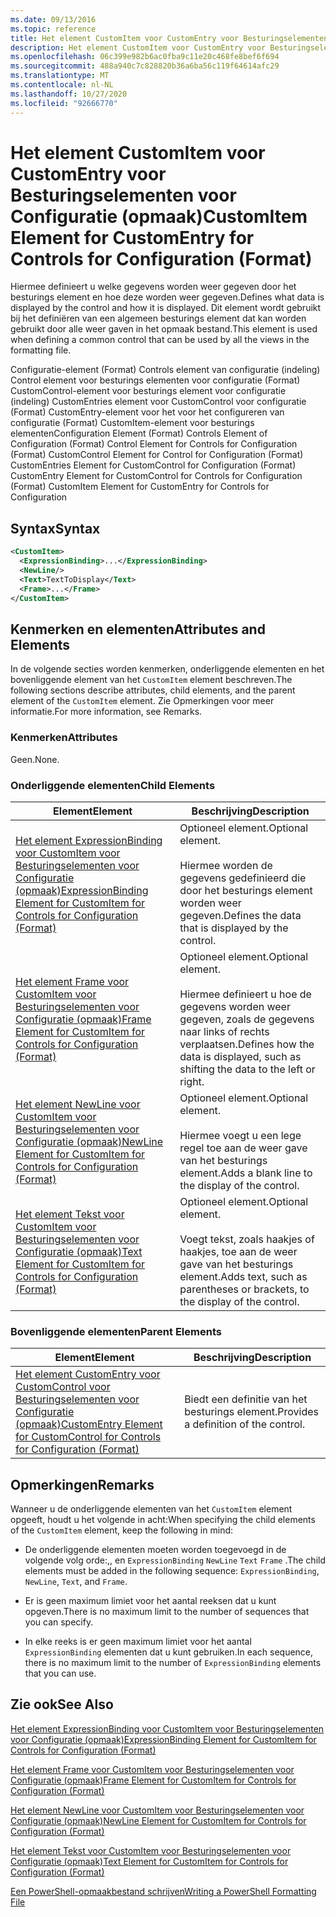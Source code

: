```yaml
---
ms.date: 09/13/2016
ms.topic: reference
title: Het element CustomItem voor CustomEntry voor Besturingselementen voor Configuratie (opmaak)
description: Het element CustomItem voor CustomEntry voor Besturingselementen voor Configuratie (opmaak)
ms.openlocfilehash: 06c399e982b6ac0fba9c11e20c468fe8bef6f694
ms.sourcegitcommit: 488a940c7c828820b36a6ba56c119f64614afc29
ms.translationtype: MT
ms.contentlocale: nl-NL
ms.lasthandoff: 10/27/2020
ms.locfileid: "92666770"
---
```

# <a name="customitem-element-for-customentry-for-controls-for-configuration-format"></a><span data-ttu-id="522a5-103">Het element CustomItem voor CustomEntry voor Besturingselementen voor Configuratie (opmaak)</span><span class="sxs-lookup"><span data-stu-id="522a5-103">CustomItem Element for CustomEntry for Controls for Configuration (Format)</span></span>

<span data-ttu-id="522a5-104">Hiermee definieert u welke gegevens worden weer gegeven door het besturings element en hoe deze worden weer gegeven.</span><span class="sxs-lookup"><span data-stu-id="522a5-104">Defines what data is displayed by the control and how it is displayed.</span></span> <span data-ttu-id="522a5-105">Dit element wordt gebruikt bij het definiëren van een algemeen besturings element dat kan worden gebruikt door alle weer gaven in het opmaak bestand.</span><span class="sxs-lookup"><span data-stu-id="522a5-105">This element is used when defining a common control that can be used by all the views in the formatting file.</span></span>

<span data-ttu-id="522a5-106">Configuratie-element (Format) Controls element van configuratie (indeling) Control element voor besturings elementen voor configuratie (Format) CustomControl-element voor besturings element voor configuratie (indeling) CustomEntries element voor CustomControl voor configuratie (Format) CustomEntry-element voor het voor het configureren van configuratie (Format) CustomItem-element voor besturings elementen</span><span class="sxs-lookup"><span data-stu-id="522a5-106">Configuration Element (Format) Controls Element of Configuration (Format) Control Element for Controls for Configuration (Format) CustomControl Element for Control for Configuration (Format) CustomEntries Element for CustomControl for Configuration (Format) CustomEntry Element for CustomControl for Controls for Configuration (Format) CustomItem Element for CustomEntry for Controls for Configuration</span></span>

## <a name="syntax"></a><span data-ttu-id="522a5-107">Syntax</span><span class="sxs-lookup"><span data-stu-id="522a5-107">Syntax</span></span>

```xml
<CustomItem>
  <ExpressionBinding>...</ExpressionBinding>
  <NewLine/>
  <Text>TextToDisplay</Text>
  <Frame>...</Frame>
</CustomItem>
```

## <a name="attributes-and-elements"></a><span data-ttu-id="522a5-108">Kenmerken en elementen</span><span class="sxs-lookup"><span data-stu-id="522a5-108">Attributes and Elements</span></span>

<span data-ttu-id="522a5-109">In de volgende secties worden kenmerken, onderliggende elementen en het bovenliggende element van het `CustomItem` element beschreven.</span><span class="sxs-lookup"><span data-stu-id="522a5-109">The following sections describe attributes, child elements, and the parent element of the `CustomItem` element.</span></span> <span data-ttu-id="522a5-110">Zie Opmerkingen voor meer informatie.</span><span class="sxs-lookup"><span data-stu-id="522a5-110">For more information, see Remarks.</span></span>

### <a name="attributes"></a><span data-ttu-id="522a5-111">Kenmerken</span><span class="sxs-lookup"><span data-stu-id="522a5-111">Attributes</span></span>

<span data-ttu-id="522a5-112">Geen.</span><span class="sxs-lookup"><span data-stu-id="522a5-112">None.</span></span>

### <a name="child-elements"></a><span data-ttu-id="522a5-113">Onderliggende elementen</span><span class="sxs-lookup"><span data-stu-id="522a5-113">Child Elements</span></span>

|<span data-ttu-id="522a5-114">Element</span><span class="sxs-lookup"><span data-stu-id="522a5-114">Element</span></span>|<span data-ttu-id="522a5-115">Beschrijving</span><span class="sxs-lookup"><span data-stu-id="522a5-115">Description</span></span>|
|-------------|-----------------|
|[<span data-ttu-id="522a5-116">Het element ExpressionBinding voor CustomItem voor Besturingselementen voor Configuratie (opmaak)</span><span class="sxs-lookup"><span data-stu-id="522a5-116">ExpressionBinding Element for CustomItem for Controls for Configuration (Format)</span></span>](./expressionbinding-element-for-customitem-for-controls-for-configuration-format.md)|<span data-ttu-id="522a5-117">Optioneel element.</span><span class="sxs-lookup"><span data-stu-id="522a5-117">Optional element.</span></span><br /><br /> <span data-ttu-id="522a5-118">Hiermee worden de gegevens gedefinieerd die door het besturings element worden weer gegeven.</span><span class="sxs-lookup"><span data-stu-id="522a5-118">Defines the data that is displayed by the control.</span></span>|
|[<span data-ttu-id="522a5-119">Het element Frame voor CustomItem voor Besturingselementen voor Configuratie (opmaak)</span><span class="sxs-lookup"><span data-stu-id="522a5-119">Frame Element for CustomItem for Controls for Configuration (Format)</span></span>](./frame-element-for-customitem-for-controls-for-configuration-format.md)|<span data-ttu-id="522a5-120">Optioneel element.</span><span class="sxs-lookup"><span data-stu-id="522a5-120">Optional element.</span></span><br /><br /> <span data-ttu-id="522a5-121">Hiermee definieert u hoe de gegevens worden weer gegeven, zoals de gegevens naar links of rechts verplaatsen.</span><span class="sxs-lookup"><span data-stu-id="522a5-121">Defines how the data is displayed, such as shifting the data to the left or right.</span></span>|
|[<span data-ttu-id="522a5-122">Het element NewLine voor CustomItem voor Besturingselementen voor Configuratie (opmaak)</span><span class="sxs-lookup"><span data-stu-id="522a5-122">NewLine Element for CustomItem for Controls for Configuration (Format)</span></span>](./newline-element-for-customitem-for-controls-for-configuration-format.md)|<span data-ttu-id="522a5-123">Optioneel element.</span><span class="sxs-lookup"><span data-stu-id="522a5-123">Optional element.</span></span><br /><br /> <span data-ttu-id="522a5-124">Hiermee voegt u een lege regel toe aan de weer gave van het besturings element.</span><span class="sxs-lookup"><span data-stu-id="522a5-124">Adds a blank line to the display of the control.</span></span>|
|[<span data-ttu-id="522a5-125">Het element Tekst voor CustomItem voor Besturingselementen voor Configuratie (opmaak)</span><span class="sxs-lookup"><span data-stu-id="522a5-125">Text Element for CustomItem for Controls for Configuration (Format)</span></span>](./text-element-for-customitem-for-controls-for-configuration-format.md)|<span data-ttu-id="522a5-126">Optioneel element.</span><span class="sxs-lookup"><span data-stu-id="522a5-126">Optional element.</span></span><br /><br /> <span data-ttu-id="522a5-127">Voegt tekst, zoals haakjes of haakjes, toe aan de weer gave van het besturings element.</span><span class="sxs-lookup"><span data-stu-id="522a5-127">Adds text, such as parentheses or brackets, to the display of the control.</span></span>|

### <a name="parent-elements"></a><span data-ttu-id="522a5-128">Bovenliggende elementen</span><span class="sxs-lookup"><span data-stu-id="522a5-128">Parent Elements</span></span>

|<span data-ttu-id="522a5-129">Element</span><span class="sxs-lookup"><span data-stu-id="522a5-129">Element</span></span>|<span data-ttu-id="522a5-130">Beschrijving</span><span class="sxs-lookup"><span data-stu-id="522a5-130">Description</span></span>|
|-------------|-----------------|
|[<span data-ttu-id="522a5-131">Het element CustomEntry voor CustomControl voor Besturingselementen voor Configuratie (opmaak)</span><span class="sxs-lookup"><span data-stu-id="522a5-131">CustomEntry Element for CustomControl for Controls for Configuration (Format)</span></span>](./customentry-element-for-customcontrol-for-controls-for-configuration-format.md)|<span data-ttu-id="522a5-132">Biedt een definitie van het besturings element.</span><span class="sxs-lookup"><span data-stu-id="522a5-132">Provides a definition of the control.</span></span>|

## <a name="remarks"></a><span data-ttu-id="522a5-133">Opmerkingen</span><span class="sxs-lookup"><span data-stu-id="522a5-133">Remarks</span></span>

<span data-ttu-id="522a5-134">Wanneer u de onderliggende elementen van het `CustomItem` element opgeeft, houdt u het volgende in acht:</span><span class="sxs-lookup"><span data-stu-id="522a5-134">When specifying the child elements of the `CustomItem` element, keep the following in mind:</span></span>

- <span data-ttu-id="522a5-135">De onderliggende elementen moeten worden toegevoegd in de volgende volg orde:,, en `ExpressionBinding` `NewLine` `Text` `Frame` .</span><span class="sxs-lookup"><span data-stu-id="522a5-135">The child elements must be added in the following sequence: `ExpressionBinding`, `NewLine`, `Text`, and `Frame`.</span></span>

- <span data-ttu-id="522a5-136">Er is geen maximum limiet voor het aantal reeksen dat u kunt opgeven.</span><span class="sxs-lookup"><span data-stu-id="522a5-136">There is no maximum limit to the number of sequences that you can specify.</span></span>

- <span data-ttu-id="522a5-137">In elke reeks is er geen maximum limiet voor het aantal `ExpressionBinding` elementen dat u kunt gebruiken.</span><span class="sxs-lookup"><span data-stu-id="522a5-137">In each sequence, there is no maximum limit to the number of `ExpressionBinding` elements that you can use.</span></span>

## <a name="see-also"></a><span data-ttu-id="522a5-138">Zie ook</span><span class="sxs-lookup"><span data-stu-id="522a5-138">See Also</span></span>

[<span data-ttu-id="522a5-139">Het element ExpressionBinding voor CustomItem voor Besturingselementen voor Configuratie (opmaak)</span><span class="sxs-lookup"><span data-stu-id="522a5-139">ExpressionBinding Element for CustomItem for Controls for Configuration (Format)</span></span>](./expressionbinding-element-for-customitem-for-controls-for-configuration-format.md)

[<span data-ttu-id="522a5-140">Het element Frame voor CustomItem voor Besturingselementen voor Configuratie (opmaak)</span><span class="sxs-lookup"><span data-stu-id="522a5-140">Frame Element for CustomItem for Controls for Configuration (Format)</span></span>](./frame-element-for-customitem-for-controls-for-configuration-format.md)

[<span data-ttu-id="522a5-141">Het element NewLine voor CustomItem voor Besturingselementen voor Configuratie (opmaak)</span><span class="sxs-lookup"><span data-stu-id="522a5-141">NewLine Element for CustomItem for Controls for Configuration (Format)</span></span>](./newline-element-for-customitem-for-controls-for-configuration-format.md)

[<span data-ttu-id="522a5-142">Het element Tekst voor CustomItem voor Besturingselementen voor Configuratie (opmaak)</span><span class="sxs-lookup"><span data-stu-id="522a5-142">Text Element for CustomItem for Controls for Configuration (Format)</span></span>](./text-element-for-customitem-for-controls-for-configuration-format.md)

[<span data-ttu-id="522a5-143">Een PowerShell-opmaakbestand schrijven</span><span class="sxs-lookup"><span data-stu-id="522a5-143">Writing a PowerShell Formatting File</span></span>](./writing-a-powershell-formatting-file.md)
